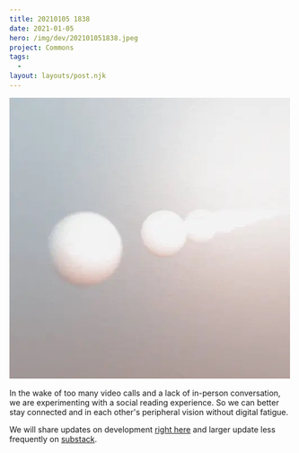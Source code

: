 ```yaml
---
title: 20210105 1838
date: 2021-01-05
hero: /img/dev/202101051838.jpeg
project: Commons
tags:
  -
layout: layouts/post.njk
---
```


![WIP image for 202101051838](/img/dev/202101051838.jpeg)

In the wake of too many video calls and a lack of in-person conversation, we are experimenting with a social reading experience. So we can better stay connected and in each other's peripheral vision without digital fatigue.

We will share updates on development [right here](https://futureland.tv/gndclouds/the-commons) and larger update less frequently on [substack](https://commons.substack.com/embed).
